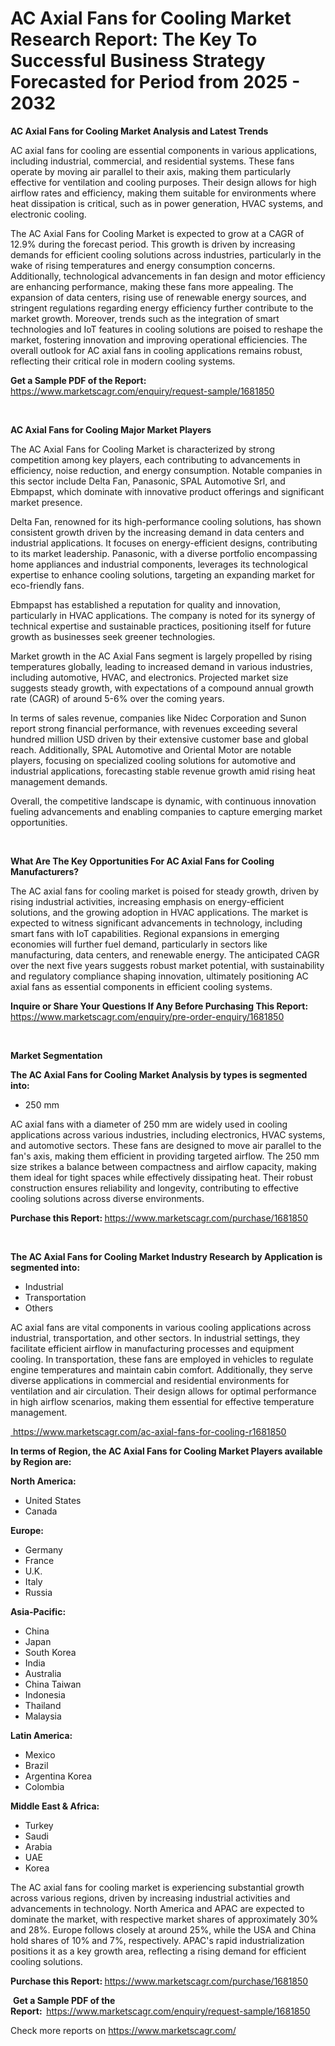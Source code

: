 <p><h1>AC Axial Fans for Cooling Market Research Report: The Key To Successful Business Strategy Forecasted for Period from 2025 - 2032</h1></p><p><strong>AC Axial Fans for Cooling Market Analysis and Latest Trends</strong></p>
<p><p>AC axial fans for cooling are essential components in various applications, including industrial, commercial, and residential systems. These fans operate by moving air parallel to their axis, making them particularly effective for ventilation and cooling purposes. Their design allows for high airflow rates and efficiency, making them suitable for environments where heat dissipation is critical, such as in power generation, HVAC systems, and electronic cooling.</p><p>The AC Axial Fans for Cooling Market is expected to grow at a CAGR of 12.9% during the forecast period. This growth is driven by increasing demands for efficient cooling solutions across industries, particularly in the wake of rising temperatures and energy consumption concerns. Additionally, technological advancements in fan design and motor efficiency are enhancing performance, making these fans more appealing. The expansion of data centers, rising use of renewable energy sources, and stringent regulations regarding energy efficiency further contribute to the market growth. Moreover, trends such as the integration of smart technologies and IoT features in cooling solutions are poised to reshape the market, fostering innovation and improving operational efficiencies. The overall outlook for AC axial fans in cooling applications remains robust, reflecting their critical role in modern cooling systems.</p></p>
<p><strong>Get a Sample PDF of the Report:&nbsp;</strong> <a href="https://www.marketscagr.com/enquiry/request-sample/1681850?utm_campaign=2882&utm_medium=2&utm_source=Github&utm_content=ia&utm_term=24032025&utm_id=ac-axial-fans-for-cooling">https://www.marketscagr.com/enquiry/request-sample/1681850</a></p>
<p>&nbsp;</p>
<p><strong>AC Axial Fans for Cooling Major Market Players</strong></p>
<p><p>The AC Axial Fans for Cooling Market is characterized by strong competition among key players, each contributing to advancements in efficiency, noise reduction, and energy consumption. Notable companies in this sector include Delta Fan, Panasonic, SPAL Automotive Srl, and Ebmpapst, which dominate with innovative product offerings and significant market presence.</p><p>Delta Fan, renowned for its high-performance cooling solutions, has shown consistent growth driven by the increasing demand in data centers and industrial applications. It focuses on energy-efficient designs, contributing to its market leadership. Panasonic, with a diverse portfolio encompassing home appliances and industrial components, leverages its technological expertise to enhance cooling solutions, targeting an expanding market for eco-friendly fans.</p><p>Ebmpapst has established a reputation for quality and innovation, particularly in HVAC applications. The company is noted for its synergy of technical expertise and sustainable practices, positioning itself for future growth as businesses seek greener technologies.</p><p>Market growth in the AC Axial Fans segment is largely propelled by rising temperatures globally, leading to increased demand in various industries, including automotive, HVAC, and electronics. Projected market size suggests steady growth, with expectations of a compound annual growth rate (CAGR) of around 5-6% over the coming years.</p><p>In terms of sales revenue, companies like Nidec Corporation and Sunon report strong financial performance, with revenues exceeding several hundred million USD driven by their extensive customer base and global reach. Additionally, SPAL Automotive and Oriental Motor are notable players, focusing on specialized cooling solutions for automotive and industrial applications, forecasting stable revenue growth amid rising heat management demands. </p><p>Overall, the competitive landscape is dynamic, with continuous innovation fueling advancements and enabling companies to capture emerging market opportunities.</p></p>
<p>&nbsp;</p>
<p><strong>What Are The Key Opportunities For AC Axial Fans for Cooling Manufacturers?</strong></p>
<p><p>The AC axial fans for cooling market is poised for steady growth, driven by rising industrial activities, increasing emphasis on energy-efficient solutions, and the growing adoption in HVAC applications. The market is expected to witness significant advancements in technology, including smart fans with IoT capabilities. Regional expansions in emerging economies will further fuel demand, particularly in sectors like manufacturing, data centers, and renewable energy. The anticipated CAGR over the next five years suggests robust market potential, with sustainability and regulatory compliance shaping innovation, ultimately positioning AC axial fans as essential components in efficient cooling systems.</p></p>
<p><strong>Inquire or Share Your Questions If Any Before Purchasing This Report:</strong> <a href="https://www.marketscagr.com/enquiry/pre-order-enquiry/1681850?utm_campaign=2882&utm_medium=2&utm_source=Github&utm_content=ia&utm_term=24032025&utm_id=ac-axial-fans-for-cooling">https://www.marketscagr.com/enquiry/pre-order-enquiry/1681850</a></p>
<p>&nbsp;</p>
<p><strong>Market Segmentation</strong></p>
<p><strong>The AC Axial Fans for Cooling Market Analysis by types is segmented into:</strong></p>
<p><ul><li>250 mm</li></ul></p>
<p><p>AC axial fans with a diameter of 250 mm are widely used in cooling applications across various industries, including electronics, HVAC systems, and automotive sectors. These fans are designed to move air parallel to the fan's axis, making them efficient in providing targeted airflow. The 250 mm size strikes a balance between compactness and airflow capacity, making them ideal for tight spaces while effectively dissipating heat. Their robust construction ensures reliability and longevity, contributing to effective cooling solutions across diverse environments.</p></p>
<p><strong>Purchase this Report:&nbsp;</strong><a href="https://www.marketscagr.com/purchase/1681850?utm_campaign=2882&utm_medium=2&utm_source=Github&utm_content=ia&utm_term=24032025&utm_id=ac-axial-fans-for-cooling">https://www.marketscagr.com/purchase/1681850</a></p>
<p>&nbsp;</p>
<p><strong>The AC Axial Fans for Cooling Market Industry Research by Application is segmented into:</strong></p>
<p><ul><li>Industrial</li><li>Transportation</li><li>Others</li></ul></p>
<p><p>AC axial fans are vital components in various cooling applications across industrial, transportation, and other sectors. In industrial settings, they facilitate efficient airflow in manufacturing processes and equipment cooling. In transportation, these fans are employed in vehicles to regulate engine temperatures and maintain cabin comfort. Additionally, they serve diverse applications in commercial and residential environments for ventilation and air circulation. Their design allows for optimal performance in high airflow scenarios, making them essential for effective temperature management.</p></p>
<p><a href="https://www.marketscagr.com/ac-axial-fans-for-cooling-r1681850?utm_campaign=2882&utm_medium=2&utm_source=Github&utm_content=ia&utm_term=24032025&utm_id=ac-axial-fans-for-cooling">&nbsp;https://www.marketscagr.com/ac-axial-fans-for-cooling-r1681850</a></p>
<p><strong>In terms of Region, the AC Axial Fans for Cooling Market Players available by Region are:</strong></p>
<p>
    <p> <strong> North America: </strong>
        <ul>
            <li>United States</li>
            <li>Canada</li>
        </ul>
        </p> 
    <p> <strong> Europe: </strong>
        <ul>
            <li>Germany</li>
            <li>France</li>
            <li>U.K.</li>
            <li>Italy</li>
            <li>Russia</li>
        </ul>
        </p> 
    <p> <strong> Asia-Pacific: </strong>
        <ul>
            <li>China</li>
            <li>Japan</li>
            <li>South Korea</li>
            <li>India</li>
            <li>Australia</li>
            <li>China Taiwan</li>
            <li>Indonesia</li>
            <li>Thailand</li>
            <li>Malaysia</li>
        </ul>
        </p> 
    <p> <strong> Latin America: </strong>
        <ul>
            <li>Mexico</li>
            <li>Brazil</li>
            <li>Argentina Korea</li>
            <li>Colombia</li>
        </ul>
        </p> 
    <p> <strong> Middle East & Africa: </strong>
        <ul>
            <li>Turkey</li>
            <li>Saudi</li>
            <li>Arabia</li>
            <li>UAE</li>
            <li>Korea</li>
        </ul>
    </p>
    </p>
<p><p>The AC axial fans for cooling market is experiencing substantial growth across various regions, driven by increasing industrial activities and advancements in technology. North America and APAC are expected to dominate the market, with respective market shares of approximately 30% and 28%. Europe follows closely at around 25%, while the USA and China hold shares of 10% and 7%, respectively. APAC's rapid industrialization positions it as a key growth area, reflecting a rising demand for efficient cooling solutions.</p></p>
<p><strong>Purchase this Report: </strong><a href="https://www.marketscagr.com/purchase/1681850?utm_campaign=2882&utm_medium=2&utm_source=Github&utm_content=ia&utm_term=24032025&utm_id=ac-axial-fans-for-cooling">https://www.marketscagr.com/purchase/1681850</a></p>
<p>&nbsp;<strong>Get a Sample PDF of the Report:&nbsp;&nbsp;</strong><a href="https://www.marketscagr.com/enquiry/request-sample/1681850?utm_campaign=2882&utm_medium=2&utm_source=Github&utm_content=ia&utm_term=24032025&utm_id=ac-axial-fans-for-cooling">https://www.marketscagr.com/enquiry/request-sample/1681850</a></p>
<p><strong></strong></p>
<p>Check more reports on <a href="https://www.marketscagr.com/?utm_campaign=2882&utm_medium=2&utm_source=Github&utm_content=ia&utm_term=24032025&utm_id=ac-axial-fans-for-cooling">https://www.marketscagr.com/</a></p>